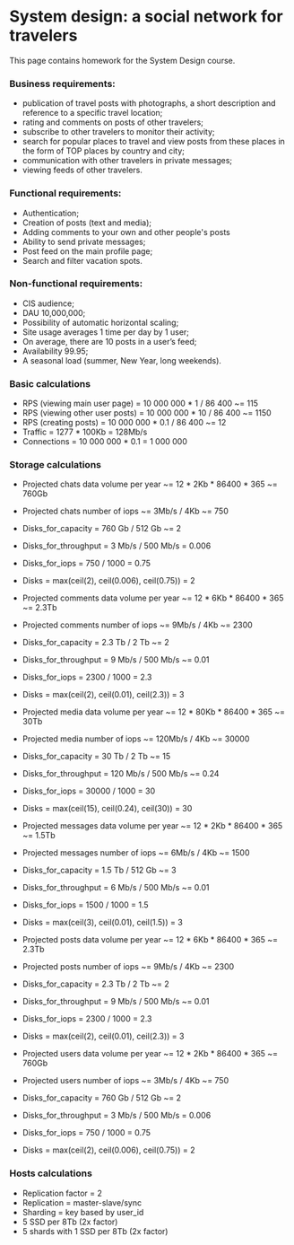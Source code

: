 # System design: a social network for travelers
This page contains homework for the System Design course.

### Business requirements:
- publication of travel posts with photographs, a short description and reference to a specific travel location;
- rating and comments on posts of other travelers;
- subscribe to other travelers to monitor their activity;
- search for popular places to travel and view posts from these places in the form of TOP places by country and city;
- communication with other travelers in private messages;
- viewing feeds of other travelers.

### Functional requirements:
- Authentication;
- Creation of posts (text and media);
- Adding comments to your own and other people's posts
- Ability to send private messages;
- Post feed on the main profile page;
- Search and filter vacation spots.

### Non-functional requirements:
- CIS audience;
- DAU 10,000,000;
- Possibility of automatic horizontal scaling;
- Site usage averages 1 time per day by 1 user;
- On average, there are 10 posts in a user’s feed;
- Availability 99.95;
- A seasonal load (summer, New Year, long weekends).

### Basic calculations
- RPS (viewing main user page) = 10 000 000 * 1 / 86 400 ~= 115
- RPS (viewing other user posts) = 10 000 000 * 10 / 86 400 ~= 1150
- RPS (creating posts) = 10 000 000 * 0.1 / 86 400 ~= 12
- Traffic = 1277 * 100Kb = 128Mb/s
- Connections = 10 000 000 * 0.1 = 1 000 000

### Storage calculations
- Projected chats data volume per year ~= 12 * 2Kb * 86400 * 365 ~= 760Gb
- Projected chats number of iops ~= 3Mb/s / 4Kb ~= 750
- Disks_for_capacity = 760 Gb / 512 Gb  ~= 2
- Disks_for_throughput = 3 Mb/s / 500 Mb/s = 0.006
- Disks_for_iops = 750 / 1000 = 0.75
- Disks = max(ceil(2), ceil(0.006), ceil(0.75)) = 2

- Projected comments data volume per year ~= 12 * 6Kb * 86400 * 365 ~= 2.3Tb
- Projected comments number of iops ~= 9Mb/s / 4Kb ~= 2300
- Disks_for_capacity = 2.3 Tb / 2 Tb  ~= 2
- Disks_for_throughput = 9 Mb/s / 500 Mb/s ~= 0.01
- Disks_for_iops = 2300 / 1000 = 2.3
- Disks = max(ceil(2), ceil(0.01), ceil(2.3)) = 3

- Projected media data volume per year ~= 12 * 80Kb * 86400 * 365 ~= 30Tb
- Projected media number of iops ~= 120Mb/s / 4Kb ~= 30000
- Disks_for_capacity = 30 Tb / 2 Tb  ~= 15
- Disks_for_throughput = 120 Mb/s / 500 Mb/s ~= 0.24
- Disks_for_iops = 30000 / 1000 = 30
- Disks = max(ceil(15), ceil(0.24), ceil(30)) = 30

- Projected messages data volume per year ~= 12 * 2Kb * 86400 * 365 ~= 1.5Tb
- Projected messages number of iops ~= 6Mb/s / 4Kb ~= 1500
- Disks_for_capacity = 1.5 Tb / 512 Gb  ~= 3
- Disks_for_throughput = 6 Mb/s / 500 Mb/s ~= 0.01
- Disks_for_iops = 1500 / 1000 = 1.5
- Disks = max(ceil(3), ceil(0.01), ceil(1.5)) = 3

- Projected posts data volume per year ~= 12 * 6Kb * 86400 * 365 ~= 2.3Tb
- Projected posts number of iops ~= 9Mb/s / 4Kb ~= 2300
- Disks_for_capacity = 2.3 Tb / 2 Tb  ~= 2
- Disks_for_throughput = 9 Mb/s / 500 Mb/s ~= 0.01
- Disks_for_iops = 2300 / 1000 = 2.3
- Disks = max(ceil(2), ceil(0.01), ceil(2.3)) = 3

- Projected users data volume per year ~= 12 * 2Kb * 86400 * 365 ~= 760Gb
- Projected users number of iops ~= 3Mb/s / 4Kb ~= 750
- Disks_for_capacity = 760 Gb / 512 Gb  ~= 2
- Disks_for_throughput = 3 Mb/s / 500 Mb/s = 0.006
- Disks_for_iops = 750 / 1000 = 0.75
- Disks = max(ceil(2), ceil(0.006), ceil(0.75)) = 2

### Hosts calculations
- Replication factor = 2
- Replication = master-slave/sync
- Sharding = key based by user_id
- 5 SSD per 8Tb (2x factor)
- 5 shards with 1 SSD per 8Tb (2x factor)